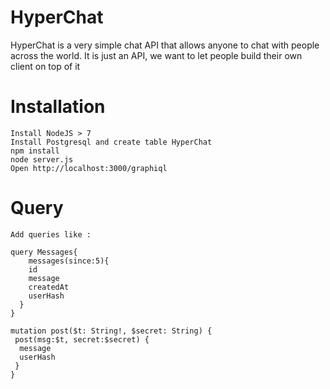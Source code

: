 # HyperChat
HyperChat is a very simple chat API that allows anyone to chat with people across the world. It is just an API, we want to let people build their own client on top of it


# Installation

```
Install NodeJS > 7
Install Postgresql and create table HyperChat
npm install
node server.js
Open http://localhost:3000/graphiql
```

# Query

```
Add queries like :

query Messages{
	messages(since:5){
    id
    message
    createdAt
    userHash
  }
}

mutation post($t: String!, $secret: String) {
 post(msg:$t, secret:$secret) {
  message	
  userHash
 }
}
```
